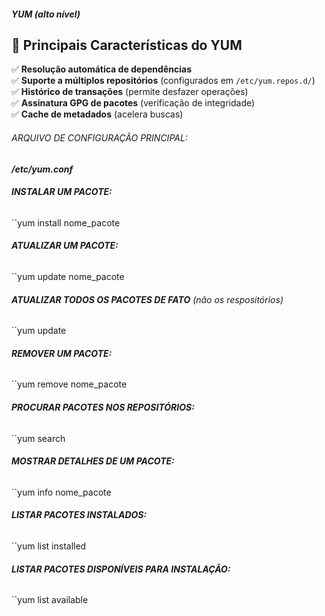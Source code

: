 ##### **YUM** (*alto nível*)
## **📌 Principais Características do YUM**

✅ **Resolução automática de dependências**  
✅ **Suporte a múltiplos repositórios** (configurados em `/etc/yum.repos.d/`)  
✅ **Histórico de transações** (permite desfazer operações)  
✅ **Assinatura GPG de pacotes** (verificação de integridade)  
✅ **Cache de metadados** (acelera buscas)

###### ARQUIVO DE CONFIGURAÇÃO PRINCIPAL:
***/etc/yum.conf***


###### **INSTALAR UM PACOTE:**
``yum install nome_pacote

###### **ATUALIZAR UM PACOTE:**
``yum update nome_pacote

###### **ATUALIZAR TODOS OS PACOTES DE FATO** (*não os respositórios*)
``yum update

###### **REMOVER UM PACOTE:**
``yum remove nome_pacote

###### **PROCURAR PACOTES NOS REPOSITÓRIOS:**
``yum search

###### **MOSTRAR DETALHES DE UM PACOTE:**
``yum info nome_pacote

###### **LISTAR PACOTES INSTALADOS:**
``yum list installed

###### **LISTAR PACOTES DISPONÍVEIS PARA INSTALAÇÃO:**
``yum list available




